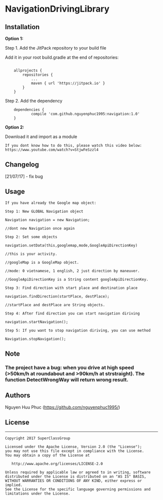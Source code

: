 # NavigationDrivingLibrary


## Installation

**Option 1:**

Step 1. Add the JitPack repository to your build file

Add it in your root build.gradle at the end of repositories:

```

	allprojects {
		repositories {
			...
			maven { url 'https://jitpack.io' }
		}
	}
```
Step 2. Add the dependency
```
	dependencies {
	        compile 'com.github.nguyenphuc1995:navigation:1.0'
	}

```

**Option 2:**

Download it and import as a module
```
If you dont know how to do this, please watch this video below:
https://www.youtube.com/watch?v=StjwFeSzzl4
```

## Changelog

[21/07/17]
    - fix bug 

## Usage

```
If you have already the Google map object:

Step 1: New GLOBAL Navigation object

Navigation navigation = new Navigation;

//dont new Navigation once again

Step 2: Set some objects

navigation.setData(this,googlemap,mode,GoogleApiDirectionKey)

//this is your activity.

//googleMap is a GoogleMap object.

//mode: 0 vietnamese, 1 english, 2 just direction by maneuver.

//GoogleApiDirectionKey is a String content googleApiDirectionKey.

Step 3: Find direction with start place and destination place

navigation.findDirection(startPlace, destPlace);

//startPlace and destPlace are String objects.

Step 4: After find direction you can start navigation diriving

navigation.startNavigation();
 
Step 5: If you want to stop navigation diriving, you can use method

Navigation.stopNavigation();

```
## Note
### The project have a bug: when you drive at high speed (>50km/h at roundabout and >90km/h at strstraight). The function DetectWrongWay will return wrong result. 

## Authors

Nguyen Huu Phuc (https://github.com/nguyenphuc1995/)

## License
--------

    Copyright 2017 SuperClassGroup

    Licensed under the Apache License, Version 2.0 (the "License");
    you may not use this file except in compliance with the License.
    You may obtain a copy of the License at

       http://www.apache.org/licenses/LICENSE-2.0

    Unless required by applicable law or agreed to in writing, software
    distributed under the License is distributed on an "AS IS" BASIS,
    WITHOUT WARRANTIES OR CONDITIONS OF ANY KIND, either express or implied.
    See the License for the specific language governing permissions and
    limitations under the License.
